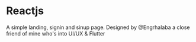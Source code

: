 # Reactjs
A simple landing, signin and sinup page.
Designed by @Engrhalaba a close friend of mine who's into UI/UX & Flutter
